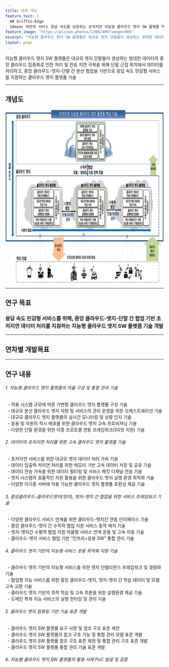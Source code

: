 ```yaml
---
title: 과제 개요
feature_text: |
  ## Griffin-Edge
  10msec 미만의 서비스 응답 속도를 보장하는 초저지연 지능형 클라우드 엣지 SW 플랫폼 핵심 기술 개발
feature_image: "https://picsum.photos/1300/400?image=989"
excerpt: "지능형 클라우드 엣지 SW 플랫폼은 대규모 엣지 단말들이 생성하는 방대한 데이터의 중앙 클라우드 집중화로 인한 처리 및 전송 지연 극복을 위해 단말 근접 위치에서 데이터를 처리하고, 중앙 클라우드-엣지-단말 간 분산 협업을 기반으로 응답 속도 민감형 서비스를 지원하는 클라우드 엣지 플랫폼 기술"
layout: page
---
```


지능형 클라우드 엣지 SW 플랫폼은 대규모 엣지 단말들이 생성하는 방대한 데이터의 중앙 클라우드 집중화로 인한 처리 및 전송 지연 극복을 위해 단말 근접 위치에서 데이터를 처리하고, 중앙 클라우드-엣지-단말 간 분산 협업을 기반으로 응답 속도 민감형 서비스를 지원하는 클라우드 엣지 플랫폼 기술

-----------------

## 개념도
<img src="/assets/concept/concept.png" width="800px" height="550px">

-----------------

## 연구 목표

### 응답 속도 민감형 서비스를 위해, 중앙 클라우드-엣지-단말 간 협업 기반 초저지연 데이터 처리를 지원하는 지능형 클라우드 엣지 SW 플랫폼 기술 개발

-----------------

## 연차별 개발목표

-----------------

## 연구 내용

###### 1. 지능형 클라우드 엣지 플랫폼의 자율 구성 및 통합 관리 기술
&nbsp;&nbsp;- 적용 시스템 규모에 따른 가변형 클라우드 엣지 플랫폼 구성 기술  
&nbsp;&nbsp;- 대규모 분산 클라우드 엣지 자원 및 서비스의 관리 운영을 위한 오케스트레이션 기술  
&nbsp;&nbsp;- 대규모 클라우드 엣지 플랫폼의 실시간 모니터링 및 상황 인지 기술  
&nbsp;&nbsp;- 응용 및 자원의 적시 배포를 위한 클라우드 엣지 고속 프로비져닝 기술  
&nbsp;&nbsp;- 다양한 단말 환경을 위한 이종 프로토콜 연동 프레임워크(5G망 지원) 기술  
###### 2. 데이터의 초저지연 처리를 위한 고속 클라우드 엣지 플랫폼 기술
&nbsp;&nbsp;- 초저지연 서비스를 위한 대규모 엣지 데이터 처리 가속 기술  
&nbsp;&nbsp;- 데이터 입출력 저지연 처리를 위한 메모리 기반 고속 데이터 저장 및 공유 기술  
&nbsp;&nbsp;- 데이터 전송 가속을 위한 데이터 필터링 및 서비스 패킷 다채널 전송 기술  
&nbsp;&nbsp;- 엣지 시스템의 효율적인 자원 활용을 위한 클라우드 엣지 실행 환경 최적화 기술  
&nbsp;&nbsp;- 다양한 이기종 서버에 적용 가능한 클라우드 엣지 플랫폼 호환성 제공 기술  
###### 3. 중앙클라우드-클라우드엣지(엣지), 엣지-엣지 간 협업을 위한 서비스 프레임워크 기술
&nbsp;&nbsp;- 다양한 클라우드 서비스 연계를 위한 클라우드-엣지간 연동 인터페이스 기술  
&nbsp;&nbsp;- 중앙 클라우드-엣지 간 수직적 협업 지원 서비스 동적 배치 기술  
&nbsp;&nbsp;- 엣지-엣지간 수평적 협업 지원 자율형 서비스 연계 운용 및 고속 이동 기술  
&nbsp;&nbsp;- 클라우드-엣지 서비스 협업 기반 “인프라+응용 SW” 통합 관리 기술  
###### 4. 클라우드 엣지 기반의 지능형 서비스 운용 최적화 지원 기술
&nbsp;&nbsp;- 클라우드 엣지 기반의 지능형 서비스를 위한 엣지 인텔리젼스 프레임워크 및 경량화 기술  
&nbsp;&nbsp;- 협업형 지능 서비스를 위한 중앙 클라우드-엣지, 엣지-엣지 간 학습 데이터 및 모델 고속 교환 기술  
&nbsp;&nbsp;- 클라우드 엣지 기반의 최적 학습 및 고속 추론을 위한 실행환경 제공 기술  
&nbsp;&nbsp;- 도메인 특화 지능 서비스의 실행 런타임 및 관리 기술  
###### 5. 클라우드 엣지 컴퓨팅 기반 기술 표준 개발
&nbsp;&nbsp;- 클라우드 엣지 SW 플랫폼 요구 사항 및 참조 구조 표준 제안  
&nbsp;&nbsp;- 클라우드 엣지 SW 플랫폼의 참고 구조 기능 및 통합 관리 모델 표준 개발  
&nbsp;&nbsp;- 클라우드 엣지 SW 플랫폼 참조 구조 표준 제정 및 통합 관리 구조 표준 개발  
&nbsp;&nbsp;- 클라우드 엣지 SW 플랫폼 통합 관리 기술 표준 개발  
###### 6. 지능형 클라우드 엣지 SW 플랫폼의 활용 사례 PoC 발굴 및 검증
